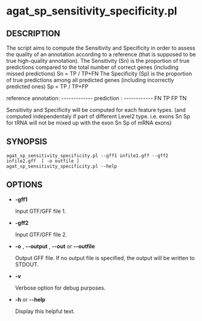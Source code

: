 # agat\_sp\_sensitivity\_specificity.pl

## DESCRIPTION

The script aims to compute the Sensitivity and Specificity in order to assess the quality
of an annotation according to a reference (that is supposed to be true high-quality annotation).
The Sensitivity (Sn) is the proportion of true predictions compared to the total number of correct genes (including missed predictions)
Sn = TP / TP+FN
The Specificity (Sp) is the proportion of true predictions among all predicted genes (including incorrectly predicted ones)
Sp = TP / TP+FP

reference annotation:     -------------
prediction          :           ------------
                            FN     TP    FP    TN

Sensitivity and Specificity will be computed for each feature types.
(and computed independentaly if part of different Level2 type. i.e. exons Sn Sp
for tRNA will not be mixed up with the exon Sn Sp of mRNA exons)

## SYNOPSIS

```
agat_sp_sensitivity_specificity.pl --gff1 infile1.gff --gff2 infile2.gff  [ -o outfile ]
agat_sp_sensitivity_specificity.pl --help
```

## OPTIONS

- **-gff1**

    Input GTF/GFF file 1.

- **-gff2**

    Input GTF/GFF file 2.

- **-o** , **--output** , **--out** or **--outfile**

    Output GFF file.  If no output file is specified, the output will be
    written to STDOUT.

- **-v**

    Verbose option for debug purposes.

- **-h** or **--help**

    Display this helpful text.


